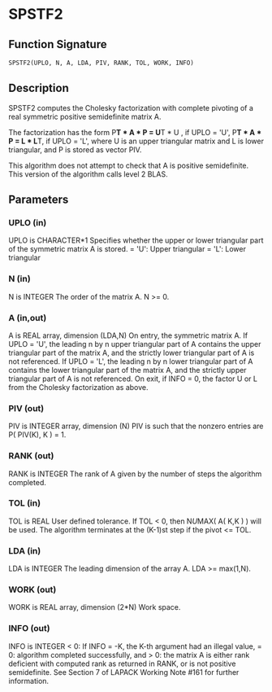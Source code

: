 # SPSTF2

## Function Signature

```fortran
SPSTF2(UPLO, N, A, LDA, PIV, RANK, TOL, WORK, INFO)
```

## Description


 SPSTF2 computes the Cholesky factorization with complete
 pivoting of a real symmetric positive semidefinite matrix A.

 The factorization has the form
    P**T * A * P = U**T * U ,  if UPLO = 'U',
    P**T * A * P = L  * L**T,  if UPLO = 'L',
 where U is an upper triangular matrix and L is lower triangular, and
 P is stored as vector PIV.

 This algorithm does not attempt to check that A is positive
 semidefinite. This version of the algorithm calls level 2 BLAS.

## Parameters

### UPLO (in)

UPLO is CHARACTER*1 Specifies whether the upper or lower triangular part of the symmetric matrix A is stored. = 'U': Upper triangular = 'L': Lower triangular

### N (in)

N is INTEGER The order of the matrix A. N >= 0.

### A (in,out)

A is REAL array, dimension (LDA,N) On entry, the symmetric matrix A. If UPLO = 'U', the leading n by n upper triangular part of A contains the upper triangular part of the matrix A, and the strictly lower triangular part of A is not referenced. If UPLO = 'L', the leading n by n lower triangular part of A contains the lower triangular part of the matrix A, and the strictly upper triangular part of A is not referenced. On exit, if INFO = 0, the factor U or L from the Cholesky factorization as above.

### PIV (out)

PIV is INTEGER array, dimension (N) PIV is such that the nonzero entries are P( PIV(K), K ) = 1.

### RANK (out)

RANK is INTEGER The rank of A given by the number of steps the algorithm completed.

### TOL (in)

TOL is REAL User defined tolerance. If TOL < 0, then N*U*MAX( A( K,K ) ) will be used. The algorithm terminates at the (K-1)st step if the pivot <= TOL.

### LDA (in)

LDA is INTEGER The leading dimension of the array A. LDA >= max(1,N).

### WORK (out)

WORK is REAL array, dimension (2*N) Work space.

### INFO (out)

INFO is INTEGER < 0: If INFO = -K, the K-th argument had an illegal value, = 0: algorithm completed successfully, and > 0: the matrix A is either rank deficient with computed rank as returned in RANK, or is not positive semidefinite. See Section 7 of LAPACK Working Note #161 for further information.

